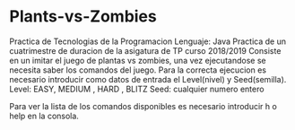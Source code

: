 # Plants-vs-Zombies
Practica de Tecnologias de la Programacion
Lenguaje: Java
Practica de un cuatrimestre de duracion de la asigatura de TP curso 2018/2019
Consiste en un imitar el juego de plantas vs zombies, una vez ejecutandose se necesita saber los comandos del juego. 
Para la correcta ejecucion es necesario introducir como datos de entrada el Level(nivel) y Seed(semilla).
Level: EASY, MEDIUM , HARD , BLITZ
Seed: cualquier numero entero

Para ver la lista de los comandos disponibles es necesario introducir h o help en la consola.
